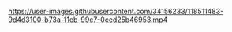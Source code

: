 
https://user-images.githubusercontent.com/34156233/118511483-9d4d3100-b73a-11eb-99c7-0ced25b46953.mp4

